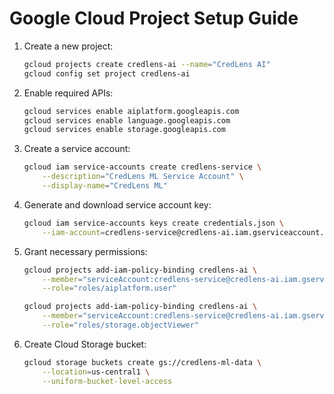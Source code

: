 # Google Cloud Project Setup Guide

1. Create a new project:
   ```bash
   gcloud projects create credlens-ai --name="CredLens AI"
   gcloud config set project credlens-ai
   ```

2. Enable required APIs:
   ```bash
   gcloud services enable aiplatform.googleapis.com
   gcloud services enable language.googleapis.com
   gcloud services enable storage.googleapis.com
   ```

3. Create a service account:
   ```bash
   gcloud iam service-accounts create credlens-service \
       --description="CredLens ML Service Account" \
       --display-name="CredLens ML"
   ```

4. Generate and download service account key:
   ```bash
   gcloud iam service-accounts keys create credentials.json \
       --iam-account=credlens-service@credlens-ai.iam.gserviceaccount.com
   ```

5. Grant necessary permissions:
   ```bash
   gcloud projects add-iam-policy-binding credlens-ai \
       --member="serviceAccount:credlens-service@credlens-ai.iam.gserviceaccount.com" \
       --role="roles/aiplatform.user"
   
   gcloud projects add-iam-policy-binding credlens-ai \
       --member="serviceAccount:credlens-service@credlens-ai.iam.gserviceaccount.com" \
       --role="roles/storage.objectViewer"
   ```

6. Create Cloud Storage bucket:
   ```bash
   gcloud storage buckets create gs://credlens-ml-data \
       --location=us-central1 \
       --uniform-bucket-level-access
   ```